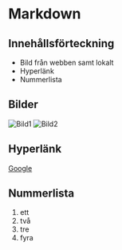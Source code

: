 # Markdown

## Innehållsförteckning
- Bild från webben samt lokalt
- Hyperlänk
- Nummerlista

## Bilder
![Bild1](DSC_3117.JPG)
![Bild2](https://natulife.se/wp-content/uploads/sites/33/2021/05/tree-276014_1920-min-1536x977.jpg)

## Hyperlänk

[Google](https://www.google.com/)

## Nummerlista

1. ett
1. två
1. tre
1. fyra
